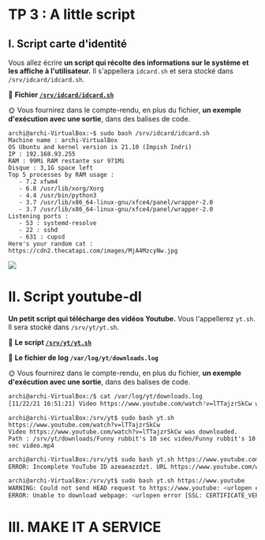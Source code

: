# TP 3 : A little script

## I. Script carte d'identité

Vous allez écrire **un script qui récolte des informations sur le système et les affiche à l'utilisateur.** Il s'appellera `idcard.sh` et sera stocké dans `/srv/idcard/idcard.sh`.

📁 **Fichier [`/srv/idcard/idcard.sh`](https://github.com/Archilive/tp_linux/blob/main/tp3/srv/idcard/idcard.sh)** 

🌞 Vous fournirez dans le compte-rendu, en plus du fichier, **un exemple d'exécution avec une sortie**, dans des balises de code.


```bash=
archi@archi-VirtualBox:~$ sudo bash /srv/idcard/idcard.sh
Machine name : archi-VirtualBox
OS Ubuntu and kernel version is 21.10 (Impish Indri)
IP : 192.168.93.255
RAM : 99Mi RAM restante sur 971Mi
Disque : 3,1G space left
Top 5 processes by RAM usage :
   - 7.2 xfwm4
   - 6.8 /usr/lib/xorg/Xorg
   - 4.4 /usr/bin/python3
   - 3.7 /usr/lib/x86_64-linux-gnu/xfce4/panel/wrapper-2.0
   - 3.7 /usr/lib/x86_64-linux-gnu/xfce4/panel/wrapper-2.0
Listening ports :
   - 53 : systemd-resolve
   - 22 : sshd
   - 631 : cupsd
Here's your random cat : https://cdn2.thecatapi.com/images/MjA4MzcyNw.jpg
```

<img src="https://cdn2.thecatapi.com/images/MjA4MzcyNw.jpg">

# II. Script youtube-dl

**Un petit script qui télécharge des vidéos Youtube.** Vous l'appellerez `yt.sh`. Il sera stocké dans `/srv/yt/yt.sh`.

📁 **Le script [`/srv/yt/yt.sh`](https://github.com/Archilive/tp_linux/blob/main/tp3/srv/yt/yt.sh)**

📁 **Le fichier de log `/var/log/yt/downloads.log`**

🌞 Vous fournirez dans le compte-rendu, en plus du fichier, **un exemple d'exécution avec une sortie**, dans des balises de code.

```bash
archi@archi-VirtualBox:/$ cat /var/log/yt/downloads.log
[11/22/21 16:51:21] Video https://www.youtube.com/watch?v=lTTajzrSkCw was downloaded. File path : /srv/yt/downloads/Funny rubbit's 10 sec video/Funny rubbit's 10 sec video.mp4
```

```
archi@archi-VirtualBox:/srv/yt$ sudo bash yt.sh https://www.youtube.com/watch?v=lTTajzrSkCw
Video https://www.youtube.com/watch?v=lTTajzrSkCw was downloaded.
Path : /srv/yt/downloads/Funny rubbit's 10 sec video/Funny rubbit's 10 sec video.mp4
```

```bash
archi@archi-VirtualBox:/srv/yt$ sudo bash yt.sh https://www.youtube.com/watch\?v\=azeaeazzdzt
ERROR: Incomplete YouTube ID azeaeazzdzt. URL https://www.youtube.com/watch?v=azeaeazzdzt looks truncated.
```

```bash
archi@archi-VirtualBox:/srv/yt$ sudo bash yt.sh https://www.youtube
WARNING: Could not send HEAD request to https://www.youtube: <urlopen error [SSL: CERTIFICATE_VERIFY_FAILED] certificate verify failed: Hostname mismatch, certificate is not valid for 'www.youtube'. (_ssl.c:1129)>
ERROR: Unable to download webpage: <urlopen error [SSL: CERTIFICATE_VERIFY_FAILED] certificate verify failed: Hostname mismatch, certificate is not valid for 'www.youtube'. (_ssl.c:1129)> (caused by URLError(SSLCertVerificationError(1, "[SSL: CERTIFICATE_VERIFY_FAILED] certificate verify failed: Hostname mismatch, certificate is not valid for 'www.youtube'. (_ssl.c:1129)")))
```

# III. MAKE IT A SERVICE
